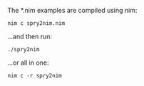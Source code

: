 The *.nim examples are compiled using nim:

	nim c spry2nim.nim

...and then run:

	./spry2nim

...or all in one:

	nim c -r spry2nim


